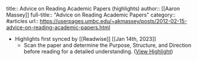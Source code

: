 title:: Advice on Reading Academic Papers (highlights)
author:: [[Aaron Massey]]
full-title:: "Advice on Reading Academic Papers"
category:: #articles
url:: https://userpages.umbc.edu/~akmassey/posts/2012-02-15-advice-on-reading-academic-papers.html

- Highlights first synced by [[Readwise]] [[Jan 14th, 2023]]
	- Scan the paper and determine the Purpose, Structure, and Direction before reading for a detailed understanding. ([View Highlight](https://read.readwise.io/read/01gpqrte4eq04yvntc50peta0x))